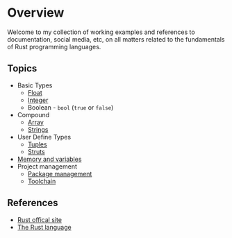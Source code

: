 # Overview

Welcome to my collection of working examples and references to documentation, social media, etc, on all matters related to the fundamentals of Rust programming languages.

## Topics

* Basic Types
    * [Float](./floats/src/main.rs)
    * [Integer](./integers/src/main.rs)
    * Boolean - `bool` (`true` or `false`)
* Compound
    * [Array](./compound/src/array.rs)
    * [Strings](./string/doc.md)
* User Define Types
    * [Tuples](./tuples/src/main.rs)
    * [Struts](./structs/doc.md)
* [Memory and variables](./memory/doc.md)
* Project management
    * [Package management](./project/package.md)
    * [Toolchain](./project/tools.md)

## References

* [Rust offical site](https://www.rust-lang.org/)
* [The Rust language](https://doc.rust-lang.org/book/title-page.html)